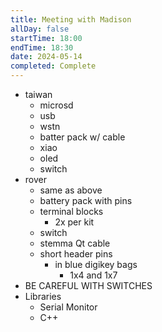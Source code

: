 ```yaml
---
title: Meeting with Madison
allDay: false
startTime: 18:00
endTime: 18:30
date: 2024-05-14
completed: Complete
---
```

- taiwan
	- microsd
	- usb
	- wstn
	- batter pack w/ cable
	- xiao
	- oled
	- switch
- rover
	- same as above
	- battery pack with pins
	- terminal blocks
		- 2x per kit
	- switch
	- stemma Qt cable
	- short header pins
		- in blue digikey bags
			- 1x4 and 1x7
- BE CAREFUL WITH SWITCHES
- Libraries
	- Serial Monitor
	- C++